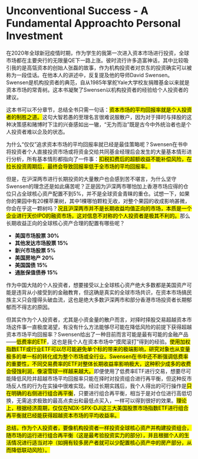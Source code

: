 # Unconventional Success - A Fundamental Approachto Personal Investment

在2020年全球新冠疫情时期，作为学生的我第一次进入资本市场进行投资，全球市场都在主要央行的无限量QE下一路上涨。彼时流行许多造富神话，其中比较吸引我的是高瓴资本的创始人张磊的故事，作为机构投资者对京东的投资确实可以被称为一段佳话。在他本人的讲述中，反复提及他的导师David Swensen。Swensen是机构投资者的典范，自从1985年掌舵Yale大学校友捐赠基金以来就是资本市场的常青树。这本书凝聚了Swensen以机构投资者的经验给个人投资者的建议。

这本书可以不分章节，总结全书只需一句话：<mark>资本市场的平均回报率就是个人投资者的制胜之道。</mark>这句大智若愚的至理名言很难说服散户，因为对于择时与择股的这种决策感和赌博时下注的兴奋感如出一辙，“无为而治”既是古今中外统治者也是个人投资者难以企及的状态。

为什么“仅仅”追求资本市场的平均回报率就已经是最佳策略呢？Swensen在书中将投资者个人直接投资市场或将资金交给共同基金经理后会发生的大量基本情形进行分析，所有基本情形都指向了一件事：<mark>扣税扣费后的超额收益不能补偿风险，在拉长投资周期后，最终会导致回报率低于全市场的平均回报率。</mark>

但是，在沪深两市进行长期投资的大量散户也会感到苦不堪言，为什么坚守Swensen的理念还是如此痛苦呢？正是因为沪深两市哪怕加上香港市场应得的仓位只占全球核心资产配置不到5%，并不是全球资金青睐的重仓。试想一下，如果你的果园中有20棵苹果树，其中1棵哪怕颗粒无收，对整个果园的收成影响甚微，你会在乎这一颗树吗？<mark>况且沪深两市并不是长期收益均值正向的市场，本质是一个企业进行天价IPO的融资市场，这对信息不对称的个人投资者是极其不利的。</mark>那么长期收益正向的全球核心资产合理的配置有哪些呢？
<strong>
+ 美国市场股票    30%
+ 其他发达市场股票    15%
+ 新兴市场股票    5%
+ 美国房地产    20%
+ 美国国债    15%
+ 通胀保值债券    15%
</strong>

作为中国大陆的个人投资者，想要接受以上全球核心资产绝大多数都是美国资产可能是违背从小接受到的金融教育，但这确是真实的全球市场共识，在资本市场搞民族主义只会撞得头破血流，这也是绝大多数沪深两市和部分香港市场投资者长期郁郁而不得志的原因。

但其实作为个人投资者，尤其是小资金量的散户而言，对择时择股交易超越资本市场这件事一直极度渴望，有没有什么方法能够尽可能在降低风险的前提下获得超越资本市场平均回报率？Swensen给出了一种目前而言可能是最有可能的金融产品——<mark>低费率的ETF</mark>，这也是我个人在资本市场中“摸爬滚打”得到的经验。<mark>使用加权指数ETF或行业ETF可以尽可能避免单个标的带来的极端影响，研究对象也从变量极多的单一标的转化成为整个市场或全行业。Swensen在书中还不断强调低费率的重要性，不同交易费率的ETF对整体长期收益率影响极大，这种积少成多的收费会侵蚀利润，像滚雪球一样越来越大。</mark>即便使用了低费率ETF进行交易，想要尽可能降低风险并超越市场平均回报率只能在择时对投资组合进行再平衡，但这种反市场反人性的行为在实操中很难实现。经过长期实践后，我个人得出的可行操作是<mark>只在明确的右侧进行组合再平衡</mark>，只要进行组合再平衡，相当于是对仓位进行高低切换，无需追求极致的最高点卖出和最低点买入，一样可以得到很好的效果。<mark>理论上，根据经济周期，仅仅在NDX-SPX-DJI这三大美国股票市场指数ETF进行组合再平衡就已经能获得超越资本市场的平均收益率。</mark>

<mark>总结，作为个人投资者，要像机构投资者一样投资全球核心资产并构建投资组合，随市场的运行进行组合再平衡（这是最考验投资实力的部分），并且根据个人的生活情况进行适当对冲（如拥有较多房产者就可以少配置核心资产中的房产部分，从而降低联动风险）。</mark>
